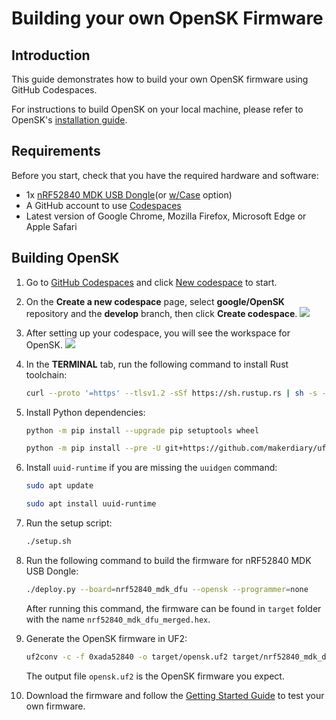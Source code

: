 # Building your own OpenSK Firmware

## Introduction

This guide demonstrates how to build your own OpenSK firmware using GitHub Codespaces.

For instructions to build OpenSK on your local machine, please refer to OpenSK's [installation guide](https://github.com/google/OpenSK/blob/develop/docs/install.md).

## Requirements

Before you start, check that you have the required hardware and software:

* 1x [nRF52840 MDK USB Dongle](https://makerdiary.com/products/nrf52840-mdk-usb-dongle)(or [w/Case](https://makerdiary.com/products/nrf52840-mdk-usb-dongle-w-case) option)
* A GitHub account to use [Codespaces](https://github.com/codespaces)
* Latest version of Google Chrome, Mozilla Firefox, Microsoft Edge or Apple Safari

## Building OpenSK

1. Go to [GitHub Codespaces](https://github.com/codespaces) and click [New codespace](https://github.com/codespaces/new) to start.
2. On the __Create a new codespace__ page, select __google/OpenSK__ repository and the __develop__ branch, then click __Create codespace__.
    ![](../../assets/images/create-a-new-codespace.png)
3. After setting up your codespace, you will see the workspace for OpenSK.
    ![](../../assets/images/codespace-workspace.png)
4. In the __TERMINAL__ tab, run the following command to install Rust toolchain:

    ``` bash linenums="1"
    curl --proto '=https' --tlsv1.2 -sSf https://sh.rustup.rs | sh -s -- -y --no-modify-path
    ```

5. Install Python dependencies:

    ``` bash linenums="1"
    python -m pip install --upgrade pip setuptools wheel
    ```

    ``` bash linenums="2"
    python -m pip install --pre -U git+https://github.com/makerdiary/uf2utils.git@main
    ```

6. Install `uuid-runtime` if you are missing the `uuidgen` command:

    ``` bash linenums="1"
    sudo apt update
    ```

    ``` bash linenums="2"
    sudo apt install uuid-runtime
    ```

7. Run the setup script:

    ``` bash linenums="1"
    ./setup.sh
    ```

8. Run the following command to build the firmware for nRF52840 MDK USB Dongle:

    ``` bash linenums="1"
    ./deploy.py --board=nrf52840_mdk_dfu --opensk --programmer=none
    ```
    
    After running this command, the firmware can be found in `target` folder with the name `nrf52840_mdk_dfu_merged.hex`.

9. Generate the OpenSK firmware in UF2:

    ``` bash linenums="1"
    uf2conv -c -f 0xada52840 -o target/opensk.uf2 target/nrf52840_mdk_dfu_merged.hex
    ```

    The output file `opensk.uf2` is the OpenSK firmware you expect.

10. Download the firmware and follow the [Getting Started Guide](./getting-started.md) to test your own firmware.
